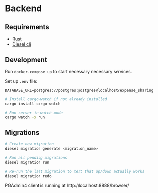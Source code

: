 # Backend

## Requirements

- [Rust](https://www.rust-lang.org/tools/install)
- [Diesel cli](https://diesel.rs/guides/getting-started)

## Development

Run `docker-compose up` to start necessary necessary services.

Set up `.env` file:

```
DATABASE_URL=postgres://postgres:postgres@localhost/expense_sharing
```

```bash
# Install cargo-watch if not already installed
cargo install cargo-watch

# Run server in watch mode
cargo watch -x run
```

## Migrations

```bash
# Create new migration
diesel migration generate <migration_name>

# Run all pending migrations
diesel migration run

# Re-run the last migration to test that up/down actually works
diesel migration redo
```

PGAdmin4 client is running at http://localhost:8888/browser/
